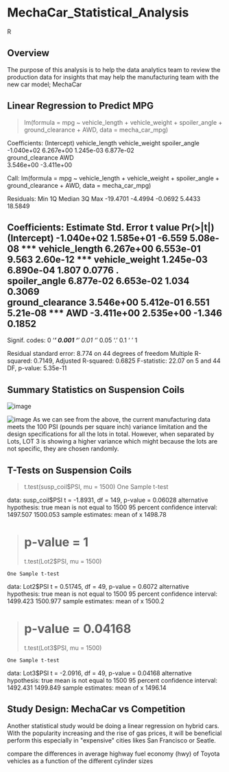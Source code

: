 # MechaCar_Statistical_Analysis
R
## Overview
The purpose of this analysis is to help the data analytics team to review the production data for insights that may help the manufacturing team with the new car model; MechaCar
## Linear Regression to Predict MPG

> lm(formula = mpg ~ vehicle_length + vehicle_weight + spoiler_angle + 
    ground_clearance + AWD, data = mecha_car_mpg)

Coefficients:
     (Intercept)    vehicle_length    vehicle_weight     spoiler_angle  
      -1.040e+02         6.267e+00         1.245e-03         6.877e-02  
ground_clearance               AWD  
       3.546e+00        -3.411e+00 
       
Call:
lm(formula = mpg ~ vehicle_length + vehicle_weight + spoiler_angle + 
    ground_clearance + AWD, data = mecha_car_mpg)

Residuals:
     Min       1Q   Median       3Q      Max 
-19.4701  -4.4994  -0.0692   5.4433  18.5849 

Coefficients:
                   Estimate Std. Error t value Pr(>|t|)    
(Intercept)      -1.040e+02  1.585e+01  -6.559 5.08e-08 ***
vehicle_length    6.267e+00  6.553e-01   9.563 2.60e-12 ***
vehicle_weight    1.245e-03  6.890e-04   1.807   0.0776 .  
spoiler_angle     6.877e-02  6.653e-02   1.034   0.3069    
ground_clearance  3.546e+00  5.412e-01   6.551 5.21e-08 ***
AWD              -3.411e+00  2.535e+00  -1.346   0.1852    
---
Signif. codes:  0 ‘***’ 0.001 ‘**’ 0.01 ‘*’ 0.05 ‘.’ 0.1 ‘ ’ 1

Residual standard error: 8.774 on 44 degrees of freedom
Multiple R-squared:  0.7149,	Adjusted R-squared:  0.6825 
F-statistic: 22.07 on 5 and 44 DF,  p-value: 5.35e-11      



## Summary Statistics on Suspension Coils

  ![image](https://user-images.githubusercontent.com/96274446/163299845-7592727b-fe3b-4626-9bad-1cdf7e5f9ce9.png)

  ![image](https://user-images.githubusercontent.com/96274446/163299684-ca76c261-8365-48b2-a802-0e99165d34f0.png)
As we can see from the above, the current manufacturing data meets the 100 PSI (pounds per square inch) variance limitation and the design specifications for all the lots in total. However, when separated by Lots, LOT 3 is showing a higher variance which might because the lots are not specific, they are chosen randomly. 
  
## T-Tests on Suspension Coils
>   t.test(susp_coil$PSI, mu = 1500)
	One Sample t-test

data:  susp_coil$PSI
t = -1.8931, df = 149, p-value = 0.06028
alternative hypothesis: true mean is not equal to 1500
95 percent confidence interval:
 1497.507 1500.053
sample estimates:
mean of x 
  1498.78
  
> # p-value = 1
> t.test(Lot2$PSI, mu = 1500)

	One Sample t-test

data:  Lot2$PSI
t = 0.51745, df = 49, p-value = 0.6072
alternative hypothesis: true mean is not equal to 1500
95 percent confidence interval:
 1499.423 1500.977
sample estimates:
mean of x 
   1500.2
   
> # p-value = 0.04168
> t.test(Lot3$PSI, mu = 1500)

	One Sample t-test

data:  Lot3$PSI
t = -2.0916, df = 49, p-value = 0.04168
alternative hypothesis: true mean is not equal to 1500
95 percent confidence interval:
 1492.431 1499.849
sample estimates:
mean of x 
  1496.14
 
 ## Study Design: MechaCar vs Competition
 Another statistical study would be doing a linear regression on hybrid cars. With the popularity increasing and the rise of gas prices, it will be beneficial perform this especially in "expensive" cities likes San Francisco or Seatle. 
 
 compare the differences in average highway fuel economy (hwy) of Toyota vehicles as a function of the different cylinder sizes

